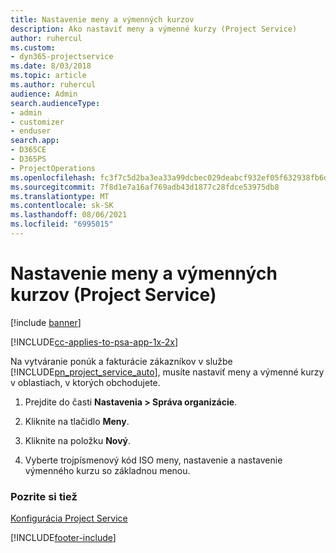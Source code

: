 ```yaml
---
title: Nastavenie meny a výmenných kurzov
description: Ako nastaviť meny a výmenné kurzy (Project Service)
author: ruhercul
ms.custom:
- dyn365-projectservice
ms.date: 8/03/2018
ms.topic: article
ms.author: ruhercul
audience: Admin
search.audienceType:
- admin
- customizer
- enduser
search.app:
- D365CE
- D365PS
- ProjectOperations
ms.openlocfilehash: fc3f7c5d2ba3ea33a99dcbec029deabcf932ef05f632938fb6d804e7f5405d3d
ms.sourcegitcommit: 7f8d1e7a16af769adb43d1877c28fdce53975db8
ms.translationtype: MT
ms.contentlocale: sk-SK
ms.lasthandoff: 08/06/2021
ms.locfileid: "6995015"
---
```

# <a name="set-up-currencies-and-exchange-rates-project-service"></a>Nastavenie meny a výmenných kurzov (Project Service)

[!include [banner](../includes/psa-now-project-operations.md)]

[!INCLUDE[cc-applies-to-psa-app-1x-2x](../includes/cc-applies-to-psa-app-1x-2x.md)]

Na vytváranie ponúk a fakturácie zákazníkov v službe [!INCLUDE[pn_project_service_auto](../includes/pn-project-service-auto.md)], musíte nastaviť meny a výmenné kurzy v oblastiach, v ktorých obchodujete.  
  
1.  Prejdite do časti **Nastavenia > Správa organizácie**.  
  
2.  Kliknite na tlačidlo **Meny**.  
  
3.  Kliknite na položku **Nový**.  
  
4.  Vyberte trojpísmenový kód ISO meny, nastavenie a nastavenie výmenného kurzu so základnou menou.  
  
### <a name="see-also"></a>Pozrite si tiež  
 [Konfigurácia Project Service](../psa/configure.md)


[!INCLUDE[footer-include](../includes/footer-banner.md)]